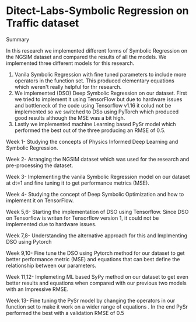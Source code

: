 # Ditect-Labs-Symbolic Regression on Traffic dataset

Summary 

In this research we implemented different forms of Symbolic Regression on the NGSIM dataset and compared the results of all the models. We implemented three different models for this research. 
1) Vanila Symbolic Regression with fine tuned parameters to include more operators in the function set. This produced elementary equations which weren't really helpful for thr research.
2) We implemented (DSO) Deep Symbolic Regression on our dataset. First we tried to implement it using TensorFlow but due to hardware issues and bottleneck of the code using Tensorflow v1.16 it colud not be implemented so we switched to DSo using PyTorch which produced good results although the MSE was a bit high.
3) Lastly we implemented machine Learning based PySr model which performed the best out of the three producing an RMSE of 0.5.



Week 1- Studying the concepts of Physics Informed Deep Learning and Symbolic Regression.

Week 2- Arranging the NGSIM dataset which was used for the research and pre-processing the dataset.

Week 3- Implementing the vanila Symbolic Regression model on our dataset at dt=1 and fine tuning it to get performance metrics (MSE). 

Week 4- Studying the concept of Deep Symbolic Optimization and how to implement it on TensorFlow.

Week 5,6- Starting the implementation of DSO using Tensorflow. Since DSO on Tensorflow is writen for Tensorflow version 1, it could not be implemented due to hardware issues.

Week 7,8- Understanding the alternative approach for this  and Implmenting DSO using Pytorch

Week 9,10- Fine tune the DSO using Pytorch method for our dataset to get better performance metric (MSE) and equations that can best define the relationship between our parameters.

Week 11,12- Implemeting ML based SyPy method on our dataset to get even better results and equations when compared with our previous two models with an Impressive RMSE.

Week 13- Fine tuning the PySr model by changing the operators in our function set to make it work on a wider range of equations . In the end PySr performed the best with a validation RMSE of 0.5
